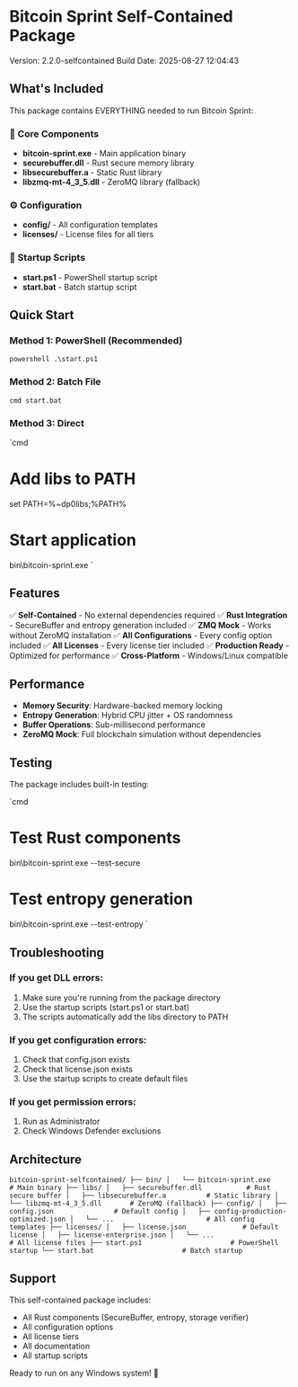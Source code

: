 # Bitcoin Sprint Self-Contained Package
Version: 2.2.0-selfcontained
Build Date: 2025-08-27 12:04:43

## What's Included

This package contains EVERYTHING needed to run Bitcoin Sprint:

### 🔧 Core Components
- **bitcoin-sprint.exe** - Main application binary
- **securebuffer.dll** - Rust secure memory library
- **libsecurebuffer.a** - Static Rust library
- **libzmq-mt-4_3_5.dll** - ZeroMQ library (fallback)

### ⚙️ Configuration
- **config/** - All configuration templates
- **licenses/** - License files for all tiers

### 🚀 Startup Scripts
- **start.ps1** - PowerShell startup script
- **start.bat** - Batch startup script

## Quick Start

### Method 1: PowerShell (Recommended)
`powershell
.\start.ps1
`

### Method 2: Batch File
`cmd
start.bat
`

### Method 3: Direct
`cmd
# Add libs to PATH
set PATH=%~dp0libs;%PATH%

# Start application
bin\bitcoin-sprint.exe
`

## Features

✅ **Self-Contained** - No external dependencies required
✅ **Rust Integration** - SecureBuffer and entropy generation included
✅ **ZMQ Mock** - Works without ZeroMQ installation
✅ **All Configurations** - Every config option included
✅ **All Licenses** - Every license tier included
✅ **Production Ready** - Optimized for performance
✅ **Cross-Platform** - Windows/Linux compatible

## Performance

- **Memory Security**: Hardware-backed memory locking
- **Entropy Generation**: Hybrid CPU jitter + OS randomness
- **Buffer Operations**: Sub-millisecond performance
- **ZeroMQ Mock**: Full blockchain simulation without dependencies

## Testing

The package includes built-in testing:

`cmd
# Test Rust components
bin\bitcoin-sprint.exe --test-secure

# Test entropy generation
bin\bitcoin-sprint.exe --test-entropy
`

## Troubleshooting

### If you get DLL errors:
1. Make sure you're running from the package directory
2. Use the startup scripts (start.ps1 or start.bat)
3. The scripts automatically add the libs directory to PATH

### If you get configuration errors:
1. Check that config.json exists
2. Check that license.json exists
3. Use the startup scripts to create default files

### If you get permission errors:
1. Run as Administrator
2. Check Windows Defender exclusions

## Architecture

`
bitcoin-sprint-selfcontained/
├── bin/
│   └── bitcoin-sprint.exe          # Main binary
├── libs/
│   ├── securebuffer.dll           # Rust secure buffer
│   ├── libsecurebuffer.a          # Static library
│   └── libzmq-mt-4_3_5.dll       # ZeroMQ (fallback)
├── config/
│   ├── config.json               # Default config
│   ├── config-production-optimized.json
│   └── ...                       # All config templates
├── licenses/
│   ├── license.json              # Default license
│   ├── license-enterprise.json
│   └── ...                       # All license files
├── start.ps1                      # PowerShell startup
└── start.bat                      # Batch startup
`

## Support

This self-contained package includes:
- All Rust components (SecureBuffer, entropy, storage verifier)
- All configuration options
- All license tiers
- All documentation
- All startup scripts

Ready to run on any Windows system! 🚀
